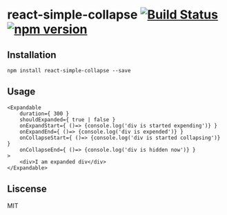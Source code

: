 # react-simple-collapse [![Build Status](https://travis-ci.org/mrdivyansh/react-simple-collapse.svg)](https://travis-ci.org/mrdivyansh/react-simple-collapse) [![npm version](https://badge.fury.io/js/react-simple-collapse.svg)](https://badge.fury.io/js/react-simple-collapse)


## Installation

```
npm install react-simple-collapse --save
```

## Usage

```
<Expandable
	duration={ 300 }
	shouldExpanded={ true | false }
	onExpandStart={ ()=> {console.log('div is started expending')} }
	onExpandEnd={ ()=> {console.log('div is expended')} }
	onCollapseStart={ ()=> {console.log('div is started collapsing')} }
	onCollapseEnd={ ()=> {console.log('div is hidden now')} }
>
	<div>I am expanded div</div>
</Expandable>
```

## Liscense

MIT
